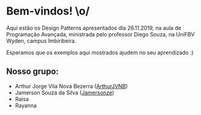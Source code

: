 # Bem-vindos! \o/
Aqui estão os Design Patterns apresentados dia 26.11.2019, na aula de Programação Avançada, ministrada pelo professor Diego Souza, na UniFBV Wyden, campus Imbiribeira.

Esperamos que os exemplos aqui mostrados ajudem no seu aprendizado :)


## Nosso grupo:
  - Arthur Jorge Vila Nova Bezerra ([ArthurJVNB](github.com/ArthurJVNB))
  - Jamerson Souza da Silva ([Jamersonze](github.com/Jamersonze))
  - Raísa
  - Rayanna
